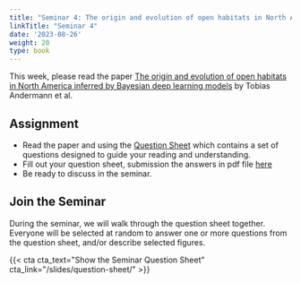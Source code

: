 ```yaml
---
title: "Seminar 4: The origin and evolution of open habitats in North America inferred by Bayesian deep learning models"
linkTitle: "Seminar 4"
date: '2023-08-26'
weight: 20
type: book
---
```


This week, please read the paper [The origin and evolution of open habitats in North America inferred by Bayesian deep learning models](https://www.nature.com/articles/s41467-022-32300-5) by Tobias Andermann et al.


## Assignment

 - Read the paper and using the [Question Sheet](/question-sheet/) which contains a set of questions designed to guide your reading and understanding.
 - Fill out your question sheet, submission the answers in pdf file [here](https://forms.gle/F3K2syw88qc1jofRA)
 - Be ready to discuss in the seminar.

## Join the Seminar

During the seminar, we will walk through the question sheet together. Everyone will be selected at random to answer one or more questions from the question sheet, and/or describe selected figures.

 {{< cta cta_text="Show the Seminar Question Sheet" cta_link="/slides/question-sheet/" >}}